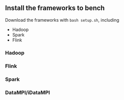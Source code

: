 ## Install the frameworks to bench

Download the frameworks with `bash setup.sh`, including

* Hadoop
* Spark
* Flink

### Hadoop

### Flink

### Spark

### DataMPI/iDataMPI